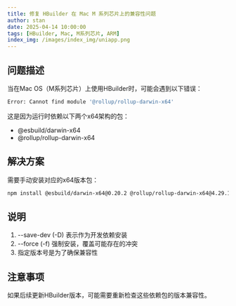 ```yaml
---
title: 修复 HBuilder 在 Mac M 系列芯片上的兼容性问题
author: stan
date: 2025-04-14 10:00:00
tags: [HBuilder, Mac, M系列芯片, ARM]
index_img: /images/index_img/uniapp.png
---
```


## 问题描述

当在Mac OS（M系列芯片）上使用HBuilder时，可能会遇到以下错误：

```bash
Error: Cannot find module '@rollup/rollup-darwin-x64'
```

这是因为运行时依赖以下两个x64架构的包：

- @esbuild/darwin-x64
- @rollup/rollup-darwin-x64

## 解决方案

需要手动安装对应的x64版本包：

```bash
npm install @esbuild/darwin-x64@0.20.2 @rollup/rollup-darwin-x64@4.29.1 --save-dev --force
```
## 说明

1. --save-dev (-D) 表示作为开发依赖安装
2. --force (-f) 强制安装，覆盖可能存在的冲突
3. 指定版本号是为了确保兼容性

## 注意事项

如果后续更新HBuilder版本，可能需要重新检查这些依赖包的版本兼容性。